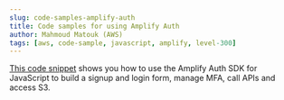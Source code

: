 ```yaml
---
slug: code-samples-amplify-auth
title: Code samples for using Amplify Auth
author: Mahmoud Matouk (AWS)
tags: [aws, code-sample, javascript, amplify, level-300]
---
```


[This code snippet](https://jsfiddle.net/mmatouk/jtqLsf51/3/) shows you how to use the Amplify Auth SDK for JavaScript to build a signup and login form, manage MFA, call APIs and access S3. 